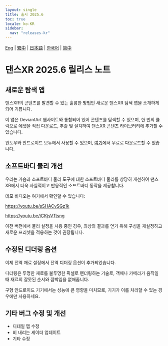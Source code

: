 ```yaml
---
layout: single
title: 출시 2025.6
toc: true
locale: ko-KR
sidebar:
  nav: "releases-kr"
---
```

[Eng](/dancexr/releases/2025.6) | [繁中](/tw/dancexr/releases/2025.6) | [日本語](/jp/dancexr/releases/2025.6) | [한국어](/kr/dancexr/releases/2025.6) | [简中](/zh/dancexr/releases/2025.6)

# 댄스XR 2025.6 릴리스 노트

## 새로운 탐색 앱
댄스XR의 콘텐츠를 발견할 수 있는 훌륭한 방법인 새로운 댄스XR 탐색 앱을 소개하게 되어 기쁩니다.

이 앱은 DeviantArt 웹사이트와 통합되어 있어 콘텐츠를 탐색할 수 있으며, 한 번의 클릭으로 에셋을 직접 다운로드, 추출 및 설치하여 댄스XR 콘텐츠 라이브러리에 추가할 수 있습니다.

윈도우와 안드로이드 모두에서 사용할 수 있으며, [여기](https://www.patreon.com/posts/dancexr-your-of-130393807)에서 무료로 다운로드할 수 있습니다.

## 소프트바디 물리 개선
우리는 가슴과 소프트바디 물리 도구에 대한 소프트바디 물리를 상당히 개선하여 댄스XR에서 더욱 사실적이고 반응적인 소프트바디 동작을 제공합니다.

데모 비디오는 여기에서 확인할 수 있습니다:

https://youtu.be/sSHACvSGz1k

https://youtu.be/iCKjsVTtsng

이전 버전에서 물리 설정을 사용 중인 경우, 최상의 결과를 얻기 위해 구성을 재설정하고 새로운 프리셋을 적용하는 것이 권장됩니다.

## 수정된 디더링 옵션
이제 전역 재료 설정에서 전역 디더링 옵션이 추가되었습니다.

디더링은 투명한 재료를 불투명한 픽셀로 렌더링하는 기술로, 객체나 카메라가 움직일 때 재료의 잘못된 순서와 깜박임을 없애줍니다.

구형 안드로이드 기기에서는 성능에 큰 영향을 미치므로, 기기가 이를 처리할 수 있는 경우에만 사용하세요.

## 기타 버그 수정 및 개선
* 디테일 맵 수정
* 비 내리는 셰이더 업데이트
* 기타 수정